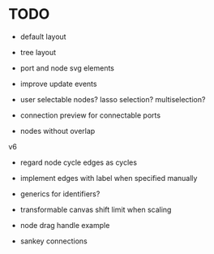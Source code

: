 # TODO

- default layout
- tree layout



- port and node svg elements
- improve update events
- user selectable nodes? lasso selection? multiselection?
- connection preview for connectable ports
- nodes without overlap

v6

- regard node cycle edges as cycles

- implement edges with label when specified manually
- generics for identifiers?
- transformable canvas shift limit when scaling
- node drag handle example
- sankey connections
